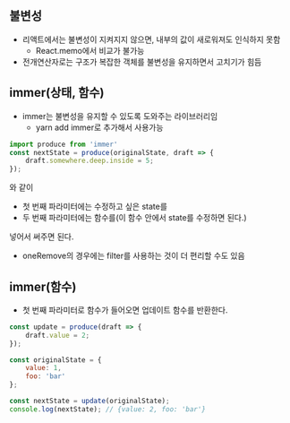 ## 불변성
- 리액트에서는 불변성이 지켜지지 않으면, 내부의 값이 새로워져도 인식하지 못함
  - React.memo에서 비교가 불가능
- 전개연산자로는 구조가 복잡한 객체를 불변성을 유지하면서 고치기가 힘듬

## immer(상태, 함수)
- immer는 불변성을 유지할 수 있도록 도와주는 라이브러리임
  - yarn add immer로 추가해서 사용가능
  
```javascript
import produce from 'immer'
const nextState = produce(originalState, draft => {
    draft.somewhere.deep.inside = 5;
});
```
와 같이
- 첫 번째 파라미터에는 수정하고 싶은 state를
- 두 번째 파라미터에는 함수를(이 함수 안에서 state를 수정하면 된다.)

넣어서 써주면 된다.
- oneRemove의 경우에는 filter를 사용하는 것이 더 편리할 수도 있음

## immer(함수)
- 첫 번째 파라미터로 함수가 들어오면 업데이트 함수를 반환한다.
```javascript
const update = produce(draft => {
    draft.value = 2;
});

const originalState = {
    value: 1,
    foo: 'bar'
};

const nextState = update(originalState);
console.log(nextState); // {value: 2, foo: 'bar'}
```
